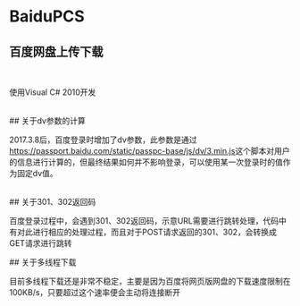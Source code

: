 # BaiduPCS
## 百度网盘上传下载
<br>
<p>使用Visual C# 2010开发</p>
<br>
## 关于dv参数的计算
<p>2017.3.8后，百度登录时增加了dv参数，此参数是通过<a href="https://passport.baidu.com/static/passpc-base/js/dv/3.min.js">https://passport.baidu.com/static/passpc-base/js/dv/3.min.js</a>这个脚本对用户的信息进行计算的，但最终结果如何并不影响登录，可以使用某一次登录时的值作为固定dv值。</p>
<br>
## 关于301、302返回码
<br>
<p>百度登录过程中，会遇到301、302返回码，示意URL需要进行跳转处理，代码中有对此进行相应的处理过程，而且对于POST请求返回的301、302，会转换成GET请求进行跳转</p>
## 关于多线程下载
<br>
<p>目前多线程下载还是非常不稳定，主要是因为百度将网页版网盘的下载速度限制在100KB/s，只要超过这个速率便会主动将连接断开</p>